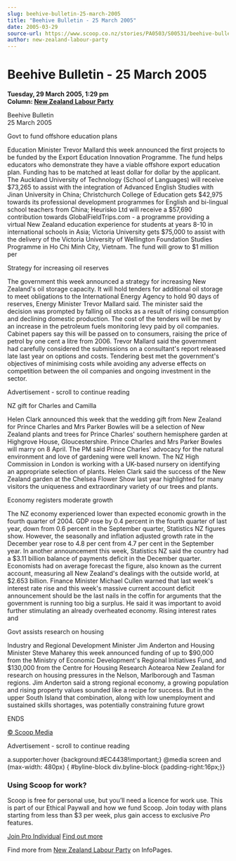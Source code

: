 ```yaml
---
slug: beehive-bulletin-25-march-2005
title: "Beehive Bulletin - 25 March 2005"
date: 2005-03-29
source-url: https://www.scoop.co.nz/stories/PA0503/S00531/beehive-bulletin-25-march-2005.htm
author: new-zealand-labour-party
---
```

Beehive Bulletin - 25 March 2005
================================

**Tuesday, 29 March 2005, 1:29 pm**  
**Column: [New Zealand Labour Party](https://info.scoop.co.nz/New_Zealand_Labour_Party)**

Beehive Bulletin  
25 March 2005

Govt to fund offshore education plans

Education Minister Trevor Mallard this week announced the first projects to be funded by the Export Education Innovation Programme. The fund helps educators who demonstrate they have a viable offshore export education plan. Funding has to be matched at least dollar for dollar by the applicant. The Auckland University of Technology (School of Languages) will receive $73,265 to assist with the integration of Advanced English Studies with Jinan University in China; Christchurch College of Education gets $42,975 towards its professional development programmes for English and bi-lingual school teachers from China; Heurisko Ltd will receive a $57,690 contribution towards GlobalFieldTrips.com - a programme providing a virtual New Zealand education experience for students at years 8-10 in international schools in Asia; Victoria University gets $75,000 to assist with the delivery of the Victoria University of Wellington Foundation Studies Programme in Ho Chi Minh City, Vietnam. The fund will grow to $1 million per

  
Strategy for increasing oil reserves

The government this week announced a strategy for increasing New Zealand's oil storage capacity. It will hold tenders for additional oil storage to meet obligations to the International Energy Agency to hold 90 days of reserves, Energy Minister Trevor Mallard said. The minister said the decision was prompted by falling oil stocks as a result of rising consumption and declining domestic production. The cost of the tenders will be met by an increase in the petroleum fuels monitoring levy paid by oil companies. Cabinet papers say this will be passed on to consumers, raising the price of petrol by one cent a litre from 2006. Trevor Mallard said the government had carefully considered the submissions on a consultant's report released late last year on options and costs. Tendering best met the government's objectives of minimising costs while avoiding any adverse effects on competition between the oil companies and ongoing investment in the sector.

Advertisement - scroll to continue reading





  
NZ gift for Charles and Camilla

Helen Clark announced this week that the wedding gift from New Zealand for Prince Charles and Mrs Parker Bowles will be a selection of New Zealand plants and trees for Prince Charles' southern hemisphere garden at Highgrove House, Gloucestershire. Prince Charles and Mrs Parker Bowles will marry on 8 April. The PM said Prince Charles' advocacy for the natural environment and love of gardening were well known. The NZ High Commission in London is working with a UK-based nursery on identifying an appropriate selection of plants. Helen Clark said the success of the New Zealand garden at the Chelsea Flower Show last year highlighted for many visitors the uniqueness and extraordinary variety of our trees and plants.

  
Economy registers moderate growth

The NZ economy experienced lower than expected economic growth in the fourth quarter of 2004. GDP rose by 0.4 percent in the fourth quarter of last year, down from 0.6 percent in the September quarter, Statistics NZ figures show. However, the seasonally and inflation adjusted growth rate in the December year rose to 4.8 per cent from 4.7 per cent in the September year. In another announcement this week, Statistics NZ said the country had a $3.11 billion balance of payments deficit in the December quarter. Economists had on average forecast the figure, also known as the current account, measuring all New Zealand's dealings with the outside world, at $2.653 billion. Finance Minister Michael Cullen warned that last week's interest rate rise and this week's massive current account deficit announcement should be the last nails in the coffin for arguments that the government is running too big a surplus. He said it was important to avoid further stimulating an already overheated economy. Rising interest rates and

  
Govt assists research on housing

Industry and Regional Development Minister Jim Anderton and Housing Minister Steve Maharey this week announced funding of up to $90,000 from the Ministry of Economic Development's Regional Initiatives Fund, and $130,000 from the Centre for Housing Research Aotearoa New Zealand for research on housing pressures in the Nelson, Marlborough and Tasman regions. Jim Anderton said a strong regional economy, a growing population and rising property values sounded like a recipe for success. But in the upper South Island that combination, along with low unemployment and sustained skills shortages, was potentially constraining future growt

  
ENDS

  

[© Scoop Media](http://www.scoop.co.nz/about/terms.html)  

Advertisement - scroll to continue reading



a.supporter:hover {background:#EC4438!important;} @media screen and (max-width: 480px) { #byline-block div.byline-block {padding-right:16px;}}

### Using Scoop for work?

Scoop is free for personal use, but you’ll need a licence for work use. This is part of our Ethical Paywall and how we fund Scoop. Join today with plans starting from less than $3 per week, plus gain access to exclusive _Pro_ features.  
  
[Join Pro Individual](https://pro.scoop.co.nz/Individual/?from=ProIn24) [Find out more](https://pro.scoop.co.nz/using-scoop-for-work/?from=ProIn24)

Find more from [New Zealand Labour Party](https://info.scoop.co.nz/New_Zealand_Labour_Party) on InfoPages.